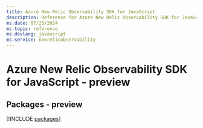 ```yaml
---
title: Azure New Relic Observability SDK for JavaScript
description: Reference for Azure New Relic Observability SDK for JavaScript
ms.date: 07/25/2024
ms.topic: reference
ms.devlang: javascript
ms.service: newrelicobservability
---
```

# Azure New Relic Observability SDK for JavaScript - preview
## Packages - preview
[!INCLUDE [packages](new-relic-observability-index.md)]